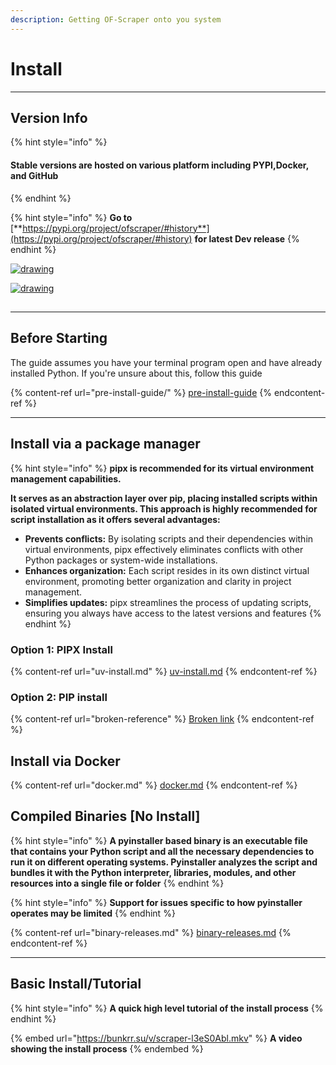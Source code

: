 ```yaml
---
description: Getting OF-Scraper onto you system
---
```


# Install

***

## Version Info

{% hint style="info" %}
#### Stable versions are hosted on various platform including PYPI,Docker, and GitHub
{% endhint %}

{% hint style="info" %}
**Go to** [**https://pypi.org/project/ofscraper/#history**](https://pypi.org/project/ofscraper/#history) **for latest Dev release**
{% endhint %}

[![drawing](https://img.shields.io/pypi/v/ofscraper.svg?color=dark_green\&label=Stable-Release)](https://pypi.org/project/ofscraper/)

[![drawing](https://img.shields.io/badge/Pre--Release-v3.70.dev-dark_green.svg)](https://pypi.org/project/ofscraper/3.7.0.dev0/)

##

***

## Before Starting

The guide assumes you have your terminal program open and have already installed Python. If you're unsure about this, follow this guide

{% content-ref url="pre-install-guide/" %}
[pre-install-guide](pre-install-guide/)
{% endcontent-ref %}



***

## Install via a package manager

{% hint style="info" %}
**pipx is recommended for its virtual environment management capabilities.**

**It serves as an abstraction layer over pip, placing installed scripts within isolated virtual environments. This approach is highly recommended for script installation as it offers several advantages:**

* **Prevents conflicts:** By isolating scripts and their dependencies within virtual environments, pipx effectively eliminates conflicts with other Python packages or system-wide installations.
* **Enhances organization:** Each script resides in its own distinct virtual environment, promoting better organization and clarity in project management.
* **Simplifies updates:** pipx streamlines the process of updating scripts, ensuring you always have access to the latest versions and features
{% endhint %}

### **Option 1: PIPX Install**

{% content-ref url="uv-install.md" %}
[uv-install.md](uv-install.md)
{% endcontent-ref %}

### **Option 2: PIP install**

{% content-ref url="broken-reference" %}
[Broken link](broken-reference)
{% endcontent-ref %}

## Install via Docker

{% content-ref url="docker.md" %}
[docker.md](docker.md)
{% endcontent-ref %}



## Compiled Binaries \[No Install]

{% hint style="info" %}
**A pyinstaller based binary is an executable file that contains your Python script and all the necessary dependencies to run it on different operating systems. Pyinstaller analyzes the script and bundles it with the Python interpreter, libraries, modules, and other resources into a single file or folder**
{% endhint %}

{% hint style="info" %}
**Support for issues specific to how pyinstaller operates may be limited**
{% endhint %}

{% content-ref url="binary-releases.md" %}
[binary-releases.md](binary-releases.md)
{% endcontent-ref %}

***

## Basic Install/Tutorial

{% hint style="info" %}
**A quick high level tutorial of the install process**
{% endhint %}

{% embed url="https://bunkrr.su/v/scraper-l3eS0Abl.mkv" %}
**A video showing the install process**
{% endembed %}
